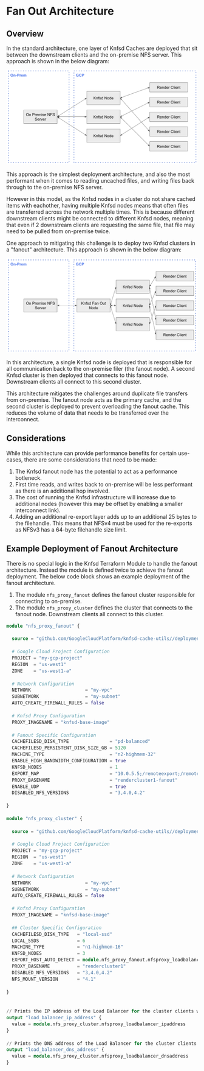 # Fan Out Architecture

## Overview

In the standard architecture, one layer of Knfsd Caches are deployed that sit between the downstream clients and the on-premise NFS server. This approach is shown in the below diagram:

![Knfsd Standard Deployment Diagram](standard-deployment.png "Knfsd Standard Deployment")

This approach is the simplest deployment architecture, and also the most performant when it comes to reading uncached files, and writing files back through to the on-premise NFS server.

However in this model, as the Knfsd nodes in a cluster do not share cached items with eachother, having multiple Knfsd nodes means that often files are transferred across the network multiple times. This is because different downstream clients might be connected to different Knfsd nodes, meaning that even if 2 downstream clients are requesting the same file, that file may need to be pulled from on-premise twice.

One approach to mitigating this challenge is to deploy two Knfsd clusters in a "fanout" architecture. This approach is shown in the below diagram:

![Knfsd Fanout Deployment Diagram](fanout-deployment.png "Knfsd Fanout Deployment")

In this architecture, a single Knfsd node is deployed that is responsible for all communication back to the on-premise filer (the fanout node). A second Knfsd cluster is then deployed that connects to this fanout node. Downstream clients all connect to this second cluster.

This architecture mitigates the challenges around duplicate file transfers from on-premise. The fanout node acts as the primary cache, and the second cluster is deployed to prevent overloading the fanout cache. This reduces the volume of data that needs to be transferred over the interconnect.

## Considerations

While this architecture can provide performance benefits for certain use-cases, there are some considerations that need to be made:

1. The Knfsd fanout node has the potential to act as a performance botleneck.
2. First time reads, and writes back to on-premise will be less performant as there is an additional hop involved.
3. The cost of running the Knfsd infrastructure will increase due to additional nodes (however this may be offset by enabling a smaller interconnect link).
4. Adding an additional re-export layer adds up to an additional 25 bytes to the filehandle. This means that NFSv4 must be used for the re-exports as NFSv3 has a 64-byte filehandle size limit.

## Example Deployment of Fanout Architecture

There is no special logic in the Knfsd Terraform Module to handle the fanout architecture. Instead the module is defined twice to achieve the fanout deployment. The below code block shows an example deployment of the fanout architecture.

1. The module `nfs_proxy_fanout` defines the fanout cluster responsible for connecting to on-premise.
2. The module `nfs_proxy_cluster` defines the cluster that connects to the fanout node. Downstream clients all connect to this cluster.

```terraform
module "nfs_proxy_fanout" {

  source = "github.com/GoogleCloudPlatform/knfsd-cache-utils//deployment/terraform-module-knfsd?ref=v1.0.0-beta7"

  # Google Cloud Project Configuration
  PROJECT = "my-gcp-project"
  REGION  = "us-west1"
  ZONE    = "us-west1-a"

  # Network Configuration
  NETWORK                    = "my-vpc"
  SUBNETWORK                 = "my-subnet"
  AUTO_CREATE_FIREWALL_RULES = false

  # Knfsd Proxy Configuration
  PROXY_IMAGENAME = "knfsd-base-image"

  # Fanout Specific Configuration
  CACHEFILESD_DISK_TYPE               = "pd-balanced"                          // Use a Persistent Disk as we want the fanout node to have a larger cache
  CACHEFILESD_PERSISTENT_DISK_SIZE_GB = 5120                                   // Use a large PD to maximise cache hits
  MACHINE_TYPE                        = "n2-highmem-32"                        // Use a higher CPU and Memory machine type to increase fanout performance
  ENABLE_HIGH_BANDWIDTH_CONFIGURATION = true                                   // Use a higher bandwidth configuration
  KNFSD_NODES                         = 1                                      // Only deploy 1 node in the cluster because we want a single fanout node
  EXPORT_MAP                          = "10.0.5.5;/remoteexport;/remoteexport" // Define the exports in the standard way
  PROXY_BASENAME                      = "rendercluster1-fanout"                // Give this proxy a unique base name
  ENABLE_UDP                          = true                                   // Enable UDP on the fanout cluster as we need to respond to showmount which listens on UDP only
  DISABLED_NFS_VERSIONS               = "3,4.0,4.2"                            // Only allow NFSv4.1 on exports due to additional filehandle size

}

module "nfs_proxy_cluster" {

  source = "github.com/GoogleCloudPlatform/knfsd-cache-utils//deployment/terraform-module-knfsd?ref=v1.0.0-beta7"

  # Google Cloud Project Configuration
  PROJECT = "my-gcp-project"
  REGION  = "us-west1"
  ZONE    = "us-west1-a"

  # Network Configuration
  NETWORK                    = "my-vpc"
  SUBNETWORK                 = "my-subnet"
  AUTO_CREATE_FIREWALL_RULES = false

  # Knfsd Proxy Configuration
  PROXY_IMAGENAME = "knfsd-base-image"

  ## Cluster Specific Configuration
  CACHEFILESD_DISK_TYPE   = "local-ssd"                                             // Use Local SSD for a higher performance cache
  LOCAL_SSDS              = 6                                                       // Keep a smaller cache than normal because we have the fanout node storing the bulk of the data
  MACHINE_TYPE            = "n1-highmem-16"                                         // Use a smaller CPU and memory machine type as we have multiple nodes in the cluster
  KNFSD_NODES             = 3                                                       // Deploy more than 1 knfsd node for the standard cluster
  EXPORT_HOST_AUTO_DETECT = module.nfs_proxy_fanout.nfsproxy_loadbalancer_ipaddress // Automatically detect the exports from the fanout node
  PROXY_BASENAME          = "rendercluster1"                                        // Give this cluster a unique base name
  DISABLED_NFS_VERSIONS   = "3,4.0,4.2"                                             // Only allow NFSv4.1 on exports due to additional filehandle size
  NFS_MOUNT_VERSION       = "4.1"                                                   // Mount the fanout node as NFSv4.1 due to filehandle size limitations in NFSv3

}


// Prints the IP address of the Load Balancer for the cluster clients will connect to
output "load_balancer_ip_address" {
  value = module.nfs_proxy_cluster.nfsproxy_loadbalancer_ipaddress
}

// Prints the DNS address of the Load Balancer for the cluster clients will connect to
output "load_balancer_dns_address" {
  value = module.nfs_proxy_cluster.nfsproxy_loadbalancer_dnsaddress
}
```
